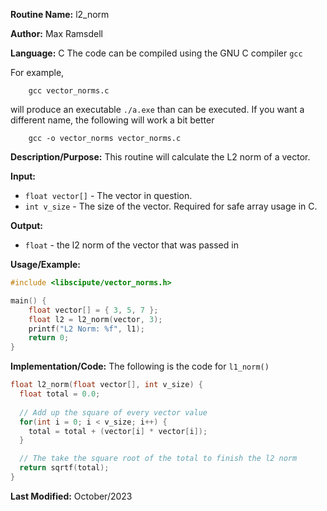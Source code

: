 **Routine Name:**           l2_norm

**Author:** Max Ramsdell

**Language:** C
The code can be compiled using the GNU C compiler `gcc`

For example,

```
    gcc vector_norms.c
```

will produce an executable `./a.exe` than can be executed. If you want a different name, the following will work a bit
better

```
    gcc -o vector_norms vector_norms.c
```

**Description/Purpose:** 
This routine will calculate the L2 norm of a vector.

**Input:** 
- `float vector[]` - The vector in question.
- `int v_size` - The size of the vector. Required for safe array usage in C.

**Output:** 
- `float` - the l2 norm of the vector that was passed in

**Usage/Example:**

```c
#include <libscipute/vector_norms.h>

main() {
    float vector[] = { 3, 5, 7 };
    float l2 = l2_norm(vector, 3);
    printf("L2 Norm: %f", l1);
    return 0;
}
```

**Implementation/Code:** The following is the code for `l1_norm()`

```c
float l2_norm(float vector[], int v_size) {
  float total = 0.0;
  
  // Add up the square of every vector value
  for(int i = 0; i < v_size; i++) {
    total = total + (vector[i] * vector[i]);
  }

  // The take the square root of the total to finish the l2 norm
  return sqrtf(total);
}
```

**Last Modified:** October/2023
